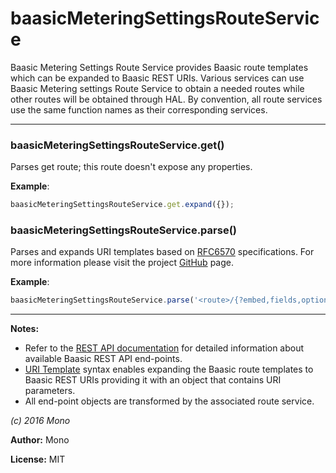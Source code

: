 # baasicMeteringSettingsRouteService

Baasic Metering Settings Route Service provides Baasic route templates which can be expanded to Baasic REST URIs. Various services can use Baasic Metering settings Route Service to obtain a needed routes while other routes will be obtained through HAL. By convention, all route services  use the same function names as their corresponding services.



* * *

### baasicMeteringSettingsRouteService.get() 

Parses get route; this route doesn't expose any properties.


**Example**:
```js
baasicMeteringSettingsRouteService.get.expand({});               
```


### baasicMeteringSettingsRouteService.parse() 

Parses and expands URI templates based on [RFC6570](http://tools.ietf.org/html/rfc6570) specifications. For more information please visit the project [GitHub](https://github.com/Baasic/uritemplate-js) page.


**Example**:
```js
baasicMeteringSettingsRouteService.parse('<route>/{?embed,fields,options}').expand({embed: '<embedded-resource>'});
```



* * *

**Notes:**
 - Refer to the [REST API documentation](https://github.com/Baasic/baasic-rest-api/wiki) for detailed information about available Baasic REST API end-points.
 - [URI Template](https://github.com/Baasic/uritemplate-js) syntax enables expanding the Baasic route templates to Baasic REST URIs providing it with an object that contains URI parameters.
 - All end-point objects are transformed by the associated route service.

*(c) 2016 Mono*

**Author:** Mono

**License:** MIT 

